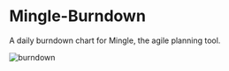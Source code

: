 Mingle-Burndown
===============

A daily burndown chart for Mingle, the agile planning tool.

![burndown](http://gipper.github.com/Mingle-Burndown/images/Burndown.png)